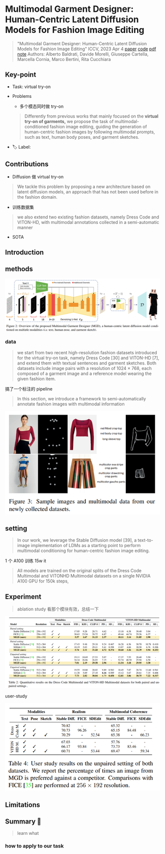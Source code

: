 # Multimodal Garment Designer: Human-Centric Latent Diffusion Models for Fashion Image Editing

> "Multimodal Garment Designer: Human-Centric Latent Diffusion Models for Fashion Image Editing" ICCV, 2023 Apr 4
> [paper](http://arxiv.org/abs/2304.02051v2) [code](https://github.com/aimagelab/multimodal-garment-designer) [pdf](./2023_04_ICCV_Multimodal-Garment-Designer--Human-Centric-Latent-Diffusion-Models-for-Fashion-Image-Editing.pdf) [note](./2023_04_ICCV_Multimodal-Garment-Designer--Human-Centric-Latent-Diffusion-Models-for-Fashion-Image-Editing_Note.md)
> Authors: Alberto Baldrati, Davide Morelli, Giuseppe Cartella, Marcella Cornia, Marco Bertini, Rita Cucchiara

## Key-point

- Task: virtual try-on

- Problems

  - 多个模态同时做 try-on

  > Differently from previous works that mainly focused on the **virtual try-on of garments,** we propose the task of multimodal-conditioned fashion image editing, guiding the generation of human-centric fashion images by following multimodal prompts, such as text, human body poses, and garment sketches. 

- :label: Label:

## Contributions

- Diffusion 做 virtual try-on

> We tackle this problem by proposing a new architecture based on latent diffusion models, an approach that has not been used before in the fashion domain. 

- 训练数据集

> we also extend two existing fashion datasets, namely Dress Code and VITON-HD, with multimodal annotations collected in a semi-automatic manner

- SOTA



## Introduction

## methods

![fig2](docs/2023_04_ICCV_Multimodal-Garment-Designer--Human-Centric-Latent-Diffusion-Models-for-Fashion-Image-Editing_Note/fig2.png)



### data

> we start from two recent high-resolution fashion datasets introduced for the virtual try-on task, namely Dress Code [30] and VITON-HD [7], and extend them with textual sentences and garment sketches. Both datasets include image pairs with a resolution of 1024 × 768, each composed of a garment image and a reference model wearing the given fashion item.

搞了一个标注的 pipeline

> In this section, we introduce a framework to semi-automatically annotate fashion images with multimodal information

![fig3](docs/2023_04_ICCV_Multimodal-Garment-Designer--Human-Centric-Latent-Diffusion-Models-for-Fashion-Image-Editing_Note/fig3.png)



## setting

> In our work, we leverage the Stable Diffusion model [39], a text-to-image implementation of LDMs as a starting point to perform multimodal conditioning for human-centric fashion image editing. 

1 个 A100 训练 15w it

> All models are trained on the original splits of the Dress Code Multimodal and VITONHD Multimodal datasets on a single NVIDIA A100 GPU for 150k steps,



## Experiment

> ablation study 看那个模块有效，总结一下

![tb2](docs/2023_04_ICCV_Multimodal-Garment-Designer--Human-Centric-Latent-Diffusion-Models-for-Fashion-Image-Editing_Note/tb2.png)



user-study

![tb4](docs/2023_04_ICCV_Multimodal-Garment-Designer--Human-Centric-Latent-Diffusion-Models-for-Fashion-Image-Editing_Note/tb4.png)





## Limitations

## Summary :star2:

> learn what

### how to apply to our task

